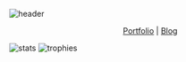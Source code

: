 ![header](https://i.imgur.com/93Q6MSC.png)
<p align="center">
  <a href="https://saul-bt.github.io" target="_blank">Portfolio</a>
  |
  <a href="https://saul-bt.github.io/blog" target="_blank">Blog</a>
</p>

![stats](https://github-readme-stats.vercel.app/api?username=saul-bt&show_icons=true)
![trophies](https://github-profile-trophy.vercel.app/?username=saul-bt&column=3&margin-w=15&margin-h=15)





<!--<img height="32" width="32" src="https://cdn.jsdelivr.net/npm/simple-icons@v3/icons/gnuemacs.svg" />
![Visitor Count](https://profile-counter.glitch.me/saul-bt/count.svg)
![visitors](https://visitor-badge.glitch.me/badge?page_id=page.id)

**Saul-BT/Saul-BT** is a ✨ _special_ ✨ repository because its `README.md` (this file) appears on your GitHub profile.

Here are some ideas to get you started:

- 🔭 I’m currently working on ...
- 🌱 I’m currently learning ...
- 👯 I’m looking to collaborate on ...
- 🤔 I’m looking for help with ...
- 💬 Ask me about ...
- 📫 How to reach me: ...
- 😄 Pronouns: ...
- ⚡ Fun fact: ...
-->
